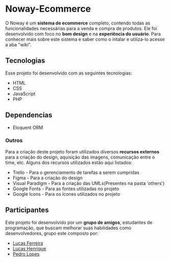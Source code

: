﻿# Noway-Ecommerce
O Noway é um **sistema de ecommerce** completo, contendo todas as funcionalidades necessárias para a venda e compra de produtos. Ele foi desenvolvido com foco no **bom design** e na **experiência do usuário**. Para conhecer mais sobre este sistema e saber como o intalar e utiliza-lo acesse a aba "wiki".

## Tecnologias
Esse projeto foi desenvolvido com as seguintes tecnologias:
 - HTML
 - CSS
 - JavaScript 
 - PHP

## Dependencias
- Eloquent ORM

### Outros 
Para a criação deste projeto foram utilizados diversos **recursos externos** para a criação do design, aquisição das imagens, comunicação entre o time, etc. Alguns dos recursos utilizados estão aqui listados:
 - Trello - Para o gerenciamento de tarefas a serem cumpridas
 - Figma - Para a criação do design   
 - Visual Paradigm - Para a criação das UMLs(Presentes na pasta 'others') 
 - Google Fonts - Para as fontes utilizadas no projeto
 - Google Icons - Para os ícones utilizados no projeto 

## Participantes 
Este projeto foi desenvolvido por um **grupo de amigos**, estudantes de programação, que buscam melhorar suas habilidades como desenvolvedores, grupo este composto por: 
- <a href="https://github.com/Lucas-Ferreira7">Lucas Ferreira</a>
- <a href="https://github.com/Lucas-Ferreira7">Lucas Henrique</a>
- <a href="https://github.com/pedrolopesdeveloper">Pedro Lopes</a>


